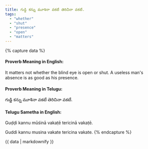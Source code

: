 ```yaml
---
title: గుడ్డి కన్ను మూశినా వకటే తెరిచినా వకటే.
tags:
  - "whether"
  - "shut"
  - "presence"
  - "open"
  - "matters"
---
```


{% capture data %}
#### Proverb Meaning in English:
It matters not whether the blind eye is open or shut.
A useless man's absence is as good as his presence.

#### Proverb Meaning in Telugu:
గుడ్డి కన్ను మూశినా వకటే తెరిచినా వకటే.

#### Telugu Sametha in English:
Guḍḍi kannu mūśinā vakaṭē tericinā vakaṭē.

Guddi kannu musina vakate tericina vakate.
{% endcapture %}

{{ data | markdownify }}

